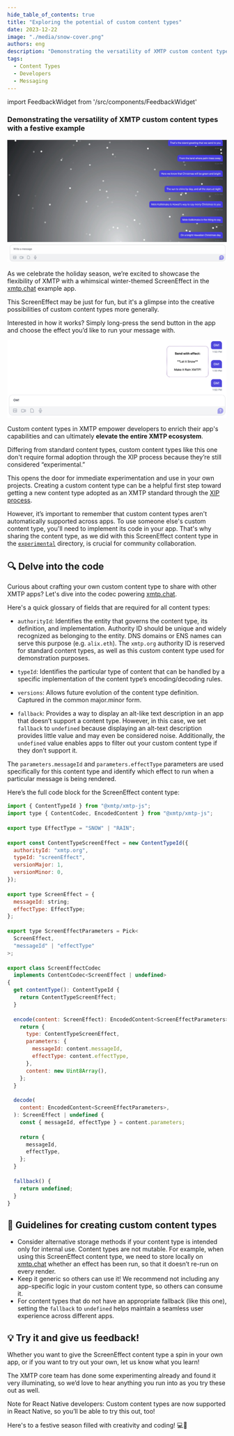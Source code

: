 ```yaml
---
hide_table_of_contents: true
title: "Exploring the potential of custom content types"
date: 2023-12-22
image: "./media/snow-cover.png"
authors: eng
description: "Demonstrating the versatility of XMTP custom content types with a festive example"
tags:
  - Content Types
  - Developers
  - Messaging
---
```


import FeedbackWidget from '/src/components/FeedbackWidget'

### Demonstrating the versatility of XMTP custom content types with a festive example

![let it snow screen effect in xmtp.chat](./media/snow-cover.png)

As we celebrate the holiday season, we’re excited to showcase the flexibility of XMTP with a whimsical winter-themed ScreenEffect in the [xmtp.chat](https://xmtp.chat/) example app. 

<!--truncate-->

This ScreenEffect may be just for fun, but it's a glimpse into the creative possibilities of custom content types more generally.

Interested in how it works? Simply long-press the send button in the app and choose the effect you’d like to run your message with.

![xmtp.chat UI displaying a menu enabling a user to choose to send a message with a "Let it Snow" or "Make it Rain XMTP!" screen effect](media/let-it-snow.png)

Custom content types in XMTP empower developers to enrich their app's capabilities and can ultimately **elevate the entire XMTP ecosystem**.

Differing from standard content types, custom content types like this one don't require formal adoption through the XIP process because they’re still considered “experimental.” 

This opens the door for immediate experimentation and use in your own projects. Creating a custom content type can be a helpful first step toward getting a new content type adopted as an XMTP standard through the [XIP process](https://github.com/xmtp/XIPs).

However, it’s important to remember that custom content types aren't automatically supported across apps. To use someone else's custom content type, you'll need to implement its code in your app. That's why sharing the content type, as we did with this ScreenEffect content type in the [`experimental`](https://github.com/xmtp/xmtp-js-content-types/tree/main/experimental/content-type-screen-effect) directory, is crucial for community collaboration.

## 🔍 Delve into the code

Curious about crafting your own custom content type to share with other XMTP apps? Let's dive into the codec powering [xmtp.chat](https://xmtp.chat/).

Here's a quick glossary of fields that are required for all content types:

- `authorityId`: Identifies the entity that governs the content type, its definition, and implementation. Authority ID should be unique and widely recognized as belonging to the entity. DNS domains or ENS names can serve this purpose (e.g. `alix.eth`). The `xmtp.org` authority ID is reserved for standard content types, as well as this custom content type used for demonstration purposes.

- `typeId`: Identifies the particular type of content that can be handled by a specific implementation of the content type’s encoding/decoding rules.

- `versions`: Allows future evolution of the content type definition. Captured in the common major.minor form.

- `fallback`: Provides a way to display an alt-like text description in an app that doesn’t support a content type. However, in this case, we set `fallback` to `undefined` because displaying an alt-text description provides little value and may even be considered noise. Additionally, the `undefined` value enables apps to filter out your custom content type if they don’t support it.

The `parameters.messageId` and `parameters.effectType` parameters are used specifically for this content type and identify which effect to run when a particular message is being rendered.

Here’s the full code block for the ScreenEffect content type:

```jsx
import { ContentTypeId } from "@xmtp/xmtp-js";
import type { ContentCodec, EncodedContent } from "@xmtp/xmtp-js";

export type EffectType = "SNOW" | "RAIN";

export const ContentTypeScreenEffect = new ContentTypeId({
  authorityId: "xmtp.org",
  typeId: "screenEffect",
  versionMajor: 1,
  versionMinor: 0,
});

export type ScreenEffect = {
  messageId: string;
  effectType: EffectType;
};

export type ScreenEffectParameters = Pick<
  ScreenEffect,
  "messageId" | "effectType"
>;

export class ScreenEffectCodec
  implements ContentCodec<ScreenEffect | undefined>
{
  get contentType(): ContentTypeId {
    return ContentTypeScreenEffect;
  }

  encode(content: ScreenEffect): EncodedContent<ScreenEffectParameters> {
    return {
      type: ContentTypeScreenEffect,
      parameters: {
        messageId: content.messageId,
        effectType: content.effectType,
      },
      content: new Uint8Array(),
    };
  }

  decode(
    content: EncodedContent<ScreenEffectParameters>,
  ): ScreenEffect | undefined {
    const { messageId, effectType } = content.parameters;

    return {
      messageId,
      effectType,
    };
  }

  fallback() {
    return undefined;
  }
}
```

## 🤠 Guidelines for creating custom content types

- Consider alternative storage methods if your content type is intended only for internal use. Content types are not mutable. For example, when using this ScreenEffect content type, we need to store locally on [xmtp.chat](https://xmtp.chat) whether an effect has been run, so that it doesn’t re-run on every render.
- Keep it generic so others can use it! We recommend not including any app-specific logic in your custom content type, so others can consume it.
- For content types that do not have an appropriate fallback (like this one), setting the `fallback` to `undefined` helps maintain a seamless user experience across different apps.

## 💡 Try it and give us feedback!

Whether you want to give the ScreenEffect content type a spin in your own app, or if you want to try out your own, let us know what you learn! 

The XMTP core team has done some experimenting already and found it very illuminating, so we’d love to hear anything you run into as you try these out as well.

Note for React Native developers: Custom content types are now supported in React Native, so you’ll be able to try this out, too!

Here's to a festive season filled with creativity and coding! 💻🎉
